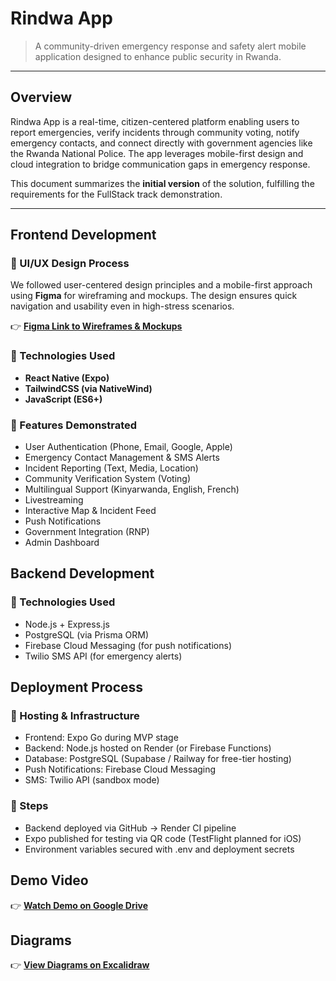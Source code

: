 # Rindwa App

> A community-driven emergency response and safety alert mobile application designed to enhance public security in Rwanda.

---

## Overview

Rindwa App is a real-time, citizen-centered platform enabling users to report emergencies, verify incidents through community voting, notify emergency contacts, and connect directly with government agencies like the Rwanda National Police. The app leverages mobile-first design and cloud integration to bridge communication gaps in emergency response.

This document summarizes the **initial version** of the solution, fulfilling the requirements for the FullStack track demonstration.

---

## Frontend Development

### 🔹 UI/UX Design Process

We followed user-centered design principles and a mobile-first approach using **Figma** for wireframing and mockups. The design ensures quick navigation and usability even in high-stress scenarios.

👉 **[Figma Link to Wireframes & Mockups](https://www.figma.com/design/WHGQbwKFd3CVbiRJoLP8JJ/Rindwa-App?node-id=1-3&t=k2Ioh9f5Ubwcpd7b-1)**

### 🔹 Technologies Used

- **React Native (Expo)**
- **TailwindCSS (via NativeWind)**
- **JavaScript (ES6+)**

### 🔹 Features Demonstrated

-   User Authentication (Phone, Email, Google, Apple)
-   Emergency Contact Management & SMS Alerts
-   Incident Reporting (Text, Media, Location)
-   Community Verification System (Voting)
-   Multilingual Support (Kinyarwanda, English, French)
-   Livestreaming
-   Interactive Map & Incident Feed
-   Push Notifications
-   Government Integration (RNP)
-   Admin Dashboard

## Backend Development

### 🔹 Technologies Used

-   Node.js + Express.js
-   PostgreSQL (via Prisma ORM)
-   Firebase Cloud Messaging (for push notifications)
-   Twilio SMS API (for emergency alerts)

## Deployment Process

### 🔹 Hosting & Infrastructure
-   Frontend: Expo Go during MVP stage
-   Backend: Node.js hosted on Render (or Firebase Functions)
-   Database: PostgreSQL (Supabase / Railway for free-tier hosting)
-   Push Notifications: Firebase Cloud Messaging
-   SMS: Twilio API (sandbox mode)

### 🔹 Steps
-   Backend deployed via GitHub -> Render CI pipeline
-   Expo published for testing via QR code (TestFlight planned for iOS)
-   Environment variables secured with .env and deployment secrets

## Demo Video
👉 **[Watch Demo on Google Drive](https://www.figma.com/design/WHGQbwKFd3CVbiRJoLP8JJ/Rindwa-App?node-id=1-3&t=k2Ioh9f5Ubwcpd7b-1)**

## Diagrams
👉 **[View Diagrams on Excalidraw](https://excalidraw.com/#json=bgddnHcDfiAtysJdIrHf3,OALuQXYGSPj_b9OqScSQIA)**
